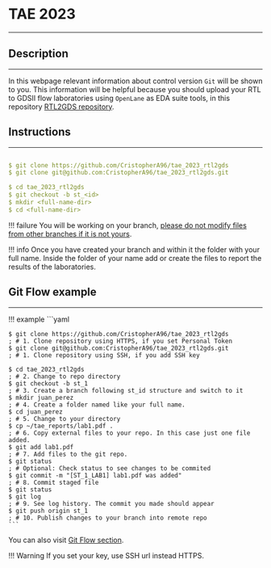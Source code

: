 # TAE 2023
***

## Description
---
In this webpage relevant information about control version `Git` will be shown to you. This information will be helpful because you should upload your RTL to GDSII flow laboratories using `OpenLane` as EDA suite tools, in this repository <a href="https://github.com/CristopherA96/tae_2023_rtl2gds" target="_blank" rel="noopener">RTL2GDS repository</a>.

## Instructions
---
```yaml

$ git clone https://github.com/CristopherA96/tae_2023_rtl2gds           ; # 1. Clone repository using Personal Token
$ git clone git@github.com:CristopherA96/tae_2023_rtl2gds.git           ; # 1. Clone repository using SSH, if you add SSH key

$ cd tae_2023_rtl2gds                                                   ; # 2. Change to repo directory
$ git checkout -b st_<id>                                               ; # 3. Create a branch following st_id structure and switch to it
$ mkdir <full-name-dir>                                                 ; # 4. Create a folder named like your full name
$ cd <full-name-dir>                                                    ; # 5. Change your directory
```

!!! failure
    You will be working on your branch, <u>please do not modify files from other branches if it is not yours</u>.

!!! info
    Once you have created your branch and within it the folder with your full name. Inside the folder of your name add or create the files to report the results of the laboratories.
## Git Flow example
---
!!! example
    ```yaml

    $ git clone https://github.com/CristopherA96/tae_2023_rtl2gds           ; # 1. Clone repository using HTTPS, if you set Personal Token
    $ git clone git@github.com:CristopherA96/tae_2023_rtl2gds.git           ; # 1. Clone repository using SSH, if you add SSH key
    
    $ cd tae_2023_rtl2gds                                                   ; # 2. Change to repo directory
    $ git checkout -b st_1                                                  ; # 3. Create a branch following st_id structure and switch to it
    $ mkdir juan_perez                                                      ; # 4. Create a folder named like your full name.
    $ cd juan_perez                                                         ; # 5. Change to your directory
    $ cp ~/tae_reports/lab1.pdf .                                           ; # 6. Copy external files to your repo. In this case just one file added.
    $ git add lab1.pdf                                                      ; # 7. Add files to the git repo.
    $ git status                                                            ; # Optional: Check status to see changes to be commited
    $ git commit -m "[ST_1_LAB1] lab1.pdf was added"                        ; # 8. Commit staged file
    $ git status                                                            
    $ git log                                                               ; # 9. See log history. The commit you made should appear
    $ git push origin st_1                                                  ; # 10. Publish changes to your branch into remote repo
    ```

You can also visit <a href="./git_flow"  target="_blank" rel="noopener">Git Flow section</a>.

!!! Warning
    If you set your key, use SSH url instead HTTPS.


